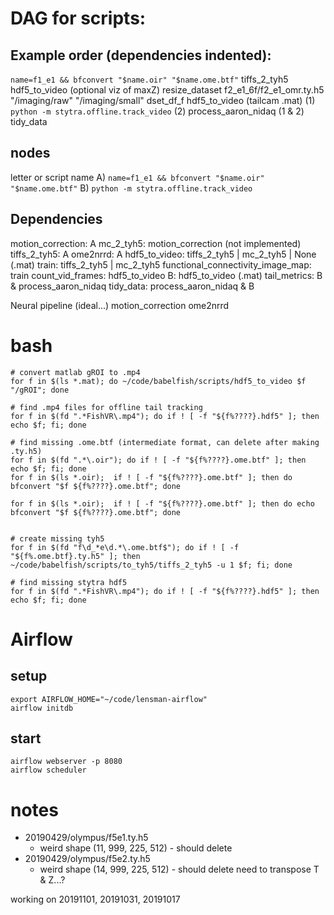 # DAG for scripts:
## Example order (dependencies indented):

`name=f1_e1 && bfconvert "$name.oir" "$name.ome.btf"`
  tiffs_2_tyh5
    hdf5_to_video (optional viz of maxZ)
    resize_dataset f2_e1_6f/f2_e1_omr.ty.h5 "/imaging/raw" "/imaging/small"
    dset_df_f
hdf5_to_video (tailcam .mat)
  (1) `python -m stytra.offline.track_video`
(2) process_aaron_nidaq
(1 & 2)
  tidy_data



## nodes
letter or script name
A) `name=f1_e1 && bfconvert "$name.oir" "$name.ome.btf"`
B) `python -m stytra.offline.track_video`

## Dependencies
motion_correction: A
mc_2_tyh5: motion_correction (not implemented)
tiffs_2_tyh5: A
ome2nrrd: A
hdf5_to_video: tiffs_2_tyh5 | mc_2_tyh5 | None (.mat)
train: tiffs_2_tyh5 | mc_2_tyh5
functional_connectivity_image_map: train
count_vid_frames: hdf5_to_video
B: hdf5_to_video (.mat)
tail_metrics: B & process_aaron_nidaq
tidy_data: process_aaron_nidaq & B


Neural pipeline (ideal...)
motion_correction
ome2nrrd





# bash
```
# convert matlab gROI to .mp4
for f in $(ls *.mat); do ~/code/babelfish/scripts/hdf5_to_video $f "/gROI"; done

# find .mp4 files for offline tail tracking
for f in $(fd ".*FishVR\.mp4"); do if ! [ -f "${f%????}.hdf5" ]; then echo $f; fi; done

# find missing .ome.btf (intermediate format, can delete after making .ty.h5)
for f in $(fd ".*\.oir"); do if ! [ -f "${f%????}.ome.btf" ]; then echo $f; fi; done
for f in $(ls *.oir);  if ! [ -f "${f%????}.ome.btf" ]; then do bfconvert "$f ${f%????}.ome.btf"; done

for f in $(ls *.oir);  if ! [ -f "${f%????}.ome.btf" ]; then do echo bfconvert "$f ${f%????}.ome.btf"; done


# create missing tyh5
for f in $(fd "f\d_*e\d.*\.ome.btf$"); do if ! [ -f "${f%.ome.btf}.ty.h5" ]; then ~/code/babelfish/scripts/to_tyh5/tiffs_2_tyh5 -u 1 $f; fi; done

# find missing stytra hdf5
for f in $(fd ".*FishVR\.mp4"); do if ! [ -f "${f%????}.hdf5" ]; then echo $f; fi; done
```

# Airflow
## setup

```
export AIRFLOW_HOME="~/code/lensman-airflow"
airflow initdb
```

## start
```
airflow webserver -p 8080
airflow scheduler
```

# notes
- 20190429/olympus/f5e1.ty.h5
  - weird shape (11, 999, 225, 512) - should delete
- 20190429/olympus/f5e2.ty.h5
  - weird shape (14, 999, 225, 512) - should delete
need to transpose T & Z...?

working on 20191101, 20191031, 20191017